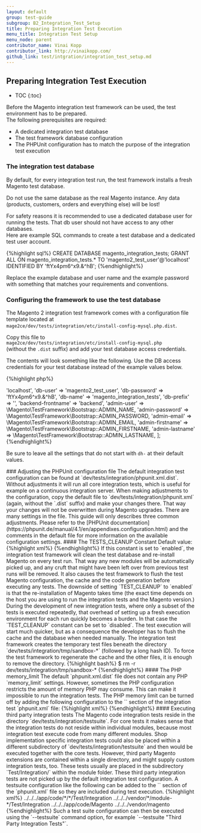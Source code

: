 ```yaml
---
layout: default
group: test-guide
subgroup: B2_Integration_Test_Setup
title: Preparing Integration Test Execution
menu_title: Integration Test Setup
menu_node: parent
contributor_name: Vinai Kopp
contributor_link: http://vinaikopp.com/
github_link: test/intgration/integration_test_setup.md
---
```


## Preparing Integration Test Execution

* TOC
{:toc}

Before the Magento integration test framework can be used, the test environment has to be prepared.  
The following prerequisites are required:

* A dedicated integration test database
* The test framework database configuration
* The PHPUnit configuration has to match the purpose of the integration test execution

### The integration test database

By default, for every integration test run, the test framework installs a fresh Magento test database.  

<div class="bs-callout bs-callout-warning">
    <p>Do not use the same database as the real Magento instance.  
    Any data (products, customers, orders and everything else) will be lost!</p>
</div>

For safety reasons it is recommended to use a dedicated database user for running the tests. That db user should not have access to any other databases.  
Here are example SQL commands to create a test database and a dedicated test user account.

{%highlight sql%}
CREATE DATABASE magento_integration_tests;
GRANT ALL ON magento_integration_tests.* TO 'magento2_test_user'@'localhost' IDENTIFIED BY 'ftYx4pm6^x9.&^hB';
{%endhighlight%}

Replace the example database and user name and the example password with something that matches your requirements and conventions.  

### Configuring the framework to use the test database

The Magento 2 integration test framework comes with a configuration file template located at  
`mage2ce/dev/tests/integration/etc/install-config-mysql.php.dist`.  

Copy this file to  
`mage2ce/dev/tests/integration/etc/install-config-mysql.php`  
(without the `.dist` suffix) and add your test database access credentials.

The contents will look something like the following. Use the DB access credentials for your test database instead of the example values below.

{%highlight php%}
<?php

return [
    'db-host' => 'localhost',
    'db-user' => 'magento2_test_user',
    'db-password' => 'ftYx4pm6^x9.&^hB',
    'db-name' => 'magento_integration_tests',
    'db-prefix' => '',
    'backend-frontname' => 'backend',
    'admin-user' => \Magento\TestFramework\Bootstrap::ADMIN_NAME,
    'admin-password' => \Magento\TestFramework\Bootstrap::ADMIN_PASSWORD,
    'admin-email' => \Magento\TestFramework\Bootstrap::ADMIN_EMAIL,
    'admin-firstname' => \Magento\TestFramework\Bootstrap::ADMIN_FIRSTNAME,
    'admin-lastname' => \Magento\TestFramework\Bootstrap::ADMIN_LASTNAME,
];
{%endhighlight%}

<div class="bs-callout bs-callout-info" id="info">
  <p>Be sure to leave all the settings that do not start with <code>dh-</code> at their default values.</p>
</div>

### Adjusting the PHPUnit configuration file

The default integration test configuration can be found at `dev/tests/integration/phpunit.xml.dist`.  

Without adjustments it will run all core integration tests, which is useful for example on a continuous integration server.  

When making adjustments to the configuration, copy the default file to `dev/tests/integration/phpunit.xml` (again, without the `.dist` suffix) and make your changes there. That way your changes will not be overwritten during Magento upgrades.  

There are many settings in the file.  
This guide will only describes three common adjustments.  
Please refer to the [PHPUnit documentation](https://phpunit.de/manual/4.1/en/appendixes.configuration.html) and the comments in the default file for more information on the available configuration settings.

#### The TESTS_CLEANUP Constant

Default value:

{%highlight xml%}
<const name="TESTS_CLEANUP" value="enabled"/>
{%endhighlight%}

If this constant is set to `enabled`, the integration test framework will clean the test database and re-install Magento on every test run.  
That way any new modules will be automatically picked up, and any cruft that might have been left over from previous test runs will be removed.  
It also causes the test framework to flush the test Magento configuration, the cache and the code generation before executing any tests.  

The downside of setting `TEST_CLEANUP` to `enabled` is that the re-installation of Magento takes time (the exact time depends on the host you are using to run the integration tests and the Magento version.)  

During the development of new integration tests, where only a subset of the tests is executed repeatedly, that overhead of setting up a fresh execution environment for each run quickly becomes a burden.  

In that case the `TEST_CLEANUP` constant can be set to `disabled`.  
The test execution will start much quicker, but as a consequence the developer has to flush the cache and the database when needed manually.  

The integration test framework creates the temporary test files beneath the directory  
`dev/tests/integration/tmp/sandbox-*` (followed by a long hash ID).  

To force the test framework to regenerate the cache and the other files, it is enough to remove the directory.

{%highlight bash%}
$ rm -r dev/tests/integration/tmp/sandbox-*
{%endhighlight%}

#### The PHP memory_limit

The default `phpunit.xml.dist` file does not contain any PHP `memory_limit` settings.  
However, sometimes the PHP configuration restricts the amount of memory PHP may consume.  
This can make it impossible to run the integration tests.  

The PHP memory limit can be turned off by adding the following configuration to the `<php>` section of the integration test `phpunit.xml` file:

{%highlight xml%}
<ini name="memory_limit" value="-1"/>
{%endhighlight%}

#### Executing third party integration tests

The Magento code integration tests reside in the directory `dev/tests/integration/testsuite`.  
For core tests it makes sense that the integration tests do not reside within individual modules, because most integration test execute code from many different modules.  

Shop implementation specific integration tests could also be placed within a different subdirectory of `dev/tests/integration/testsuite` and then would be executed together with the core tests.  

However, third party Magento extensions are contained within a single directory, and might supply custom integration tests, too.  
These tests usually are placed in the subdirectory `Test/Integration/` within the module folder.  

These third party integration tests are not picked up by the default integration test configuration.  
A testsuite configuration like the following can be added to the `<testsuites>` section of the `phpunit.xml` file so they are included during test execution.

{%highlight xml%}
<testsuite name="Third Party Integration Tests">
    <directory>../../../app/code/*/*/Test/Integration</directory>
    <directory>../../../vendor/*/module-*/Test/Integration</directory>
    <exclude>../../../app/code/Magento</exclude>
    <exclude>../../../vendor/magento</exclude>
</testsuite>
{%endhighlight%}

Such a test suite configuration can then be executed using the `--testsuite` command option, for example `--testsuite "Third Party Integration Tests"`.


